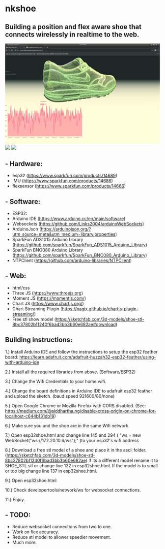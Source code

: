 # nkshoe

## Building a position and flex aware shoe that connects wirelessly in realtime to the web.  

![esp32shoe](web.png)
![](position.gif)
![](flex.gif)
  
## - Hardware:  
 - esp32 (https://www.sparkfun.com/products/14689)  
 - IMU (https://www.sparkfun.com/products/14686)  
 - flexsensor (https://www.sparkfun.com/products/14666)  
  
## - Software:  
 - ESP32:  
 - Arduino IDE (https://www.arduino.cc/en/main/software)  
 - Websockets (https://github.com/Links2004/arduinoWebSockets)  
 - ArduinoJson (https://arduinojson.org/?utm_source=meta&utm_medium=library.properties)  
 - SparkFun ADS1015 Arduino Library (https://github.com/sparkfun/SparkFun_ADS1015_Arduino_Library)  
 - SparkFun BNO080 Arduino Library (https://github.com/sparkfun/SparkFun_BNO080_Arduino_Library)  
 - NTPClient (https://github.com/arduino-libraries/NTPClient)</br>
  
## - Web:  
 - html/css  
 - Three JS (https://www.threejs.org)  
 - Moment JS (https://momentjs.com/)  
 - Chart JS (https://www.chartjs.org/)  
 - Chart Streaming Plugin (https://nagix.github.io/chartjs-plugin-streaming/)  
 - Free stl show model (https://sketchfab.com/3d-models/shoe-stl-8bc37802b11240f6bad3bb3b60e682ae#download)  
  
## Building instructions:  
  
1.) Install Arduino IDE and follow the instructions to setup the esp32 feather board:
https://learn.adafruit.com/adafruit-huzzah32-esp32-feather/using-with-arduino-ide
  
2.) Install all the required libraries from above. (Software/ESP32)
  
3.) Change the Wifi Credentials to your home wifi.
  
4.) Change the board definitions in Arduino IDE to adafruit esp32 feather and upload the sketch. (baud speed 921600/80/none)
  
5.) Open Google Chrome or Mozilla Firefox with CORS disabled. (See: https://medium.com/@siddhartha.ng/disable-cross-origin-on-chrome-for-localhost-c644b131db19)
  
6.) Make sure you and the shoe are in the same Wifi network. 
  
7.) Open esp32shoe.html and change line 145 and 294 ( "ws = new WebSocket("ws://172.20.10.6/ws");" )to your esp32's wifi address 
  
8.) Download a free stl model of a shoe and place it in the ascii folder. (https://sketchfab.com/3d-models/shoe-stl-8bc37802b11240f6bad3bb3b60e682ae) If its a different model rename it to SHOE_STL.stl or change line 132 in esp32shoe.html.
If the model is to small or too big change line 137 in esp32shoe.html.
  
9.) Open esp32shoe.html 
  
10.) Check developertools/network/ws for websocket connections.
  
11.) Enjoy.
  
  
## - TODO:  
 - Reduce websocket connections from two to one.  
 - Work on flex accuracy.  
 - Reduce stl model to allower speedier movement.  
 - Much more.  
  

